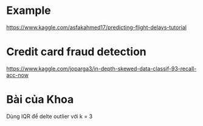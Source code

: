 # Example

https://www.kaggle.com/asfakahmed17/predicting-flight-delays-tutorial

# Credit card fraud detection
https://www.kaggle.com/joparga3/in-depth-skewed-data-classif-93-recall-acc-now

# Bài của Khoa
Dùng IQR để delte outlier với k = 3
